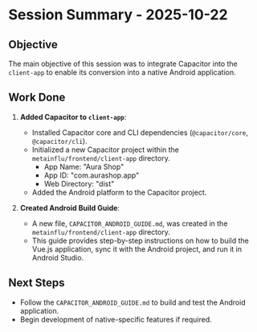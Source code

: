 # Session Summary - 2025-10-22

## Objective

The main objective of this session was to integrate Capacitor into the `client-app` to enable its conversion into a native Android application.

## Work Done

1.  **Added Capacitor to `client-app`**:
    *   Installed Capacitor core and CLI dependencies (`@capacitor/core`, `@capacitor/cli`).
    *   Initialized a new Capacitor project within the `metainflu/frontend/client-app` directory.
        *   App Name: "Aura Shop"
        *   App ID: "com.aurashop.app"
        *   Web Directory: "dist"
    *   Added the Android platform to the Capacitor project.

2.  **Created Android Build Guide**:
    *   A new file, `CAPACITOR_ANDROID_GUIDE.md`, was created in the `metainflu/frontend/client-app` directory.
    *   This guide provides step-by-step instructions on how to build the Vue.js application, sync it with the Android project, and run it in Android Studio.

## Next Steps

*   Follow the `CAPACITOR_ANDROID_GUIDE.md` to build and test the Android application.
*   Begin development of native-specific features if required.
